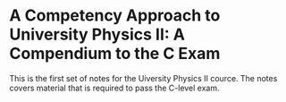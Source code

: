 # A Competency Approach to University Physics II: A Compendium to the C Exam

This is the first set of notes for the Uiversity Physics II cource. The notes
covers material that is required to pass the C-level exam.
